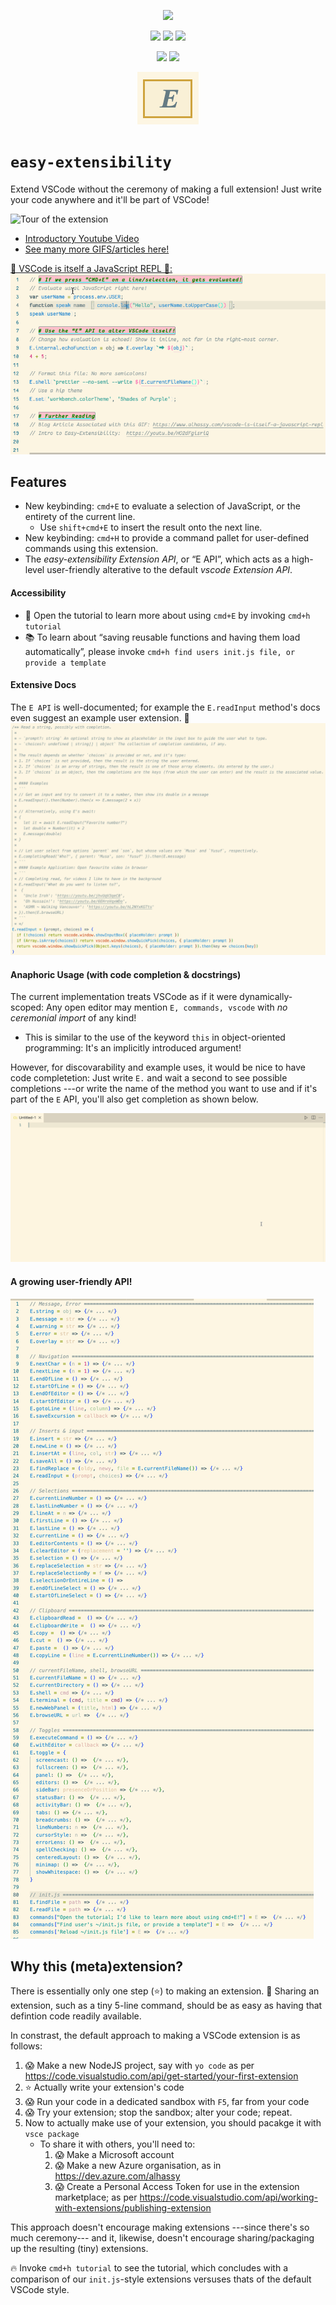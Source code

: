 <div align="center">

<!-- logo=Gnu-Emacs  ~~~ a nice big `E` ;-) !-->
<a href="https://marketplace.visualstudio.com/items?itemName=alhassy.easy-extensibility"><img src="https://img.shields.io/badge/easy--extensibility-1.2.11-informational?logo=javascript"></a>

<span>
<a href="https://www.gnu.org/licenses/gpl-3.0.en.html"><img src="https://img.shields.io/badge/license-GNU_3-informational?logo=read-the-docs"></a>
<a href="https://github.com/alhassy/easy-extensibility/blob/main/extension.js#L3"><img src="https://img.shields.io/badge/documentation-JsDocs-success?logo=read-the-docs"></a>
<a href="https://github.com/alhassy/easy-extensibility/issues"><img src="https://img.shields.io/badge/contributions-welcome-green?logo=nil"></a>
</span>

<a href="https://alhassy.github.io/"><img src="https://img.shields.io/badge/author-musa_al--hassy-purple?logo=nintendo-3ds"></a>
<a href="https://www.buymeacoffee.com/alhassy"><img src="https://img.shields.io/badge/-buy_me_a%C2%A0coffee-gray?logo=buy-me-a-coffee"></a>

![Logo](graphics/logo.png)
</div>

#  `easy-extensibility`

Extend VSCode without the ceremony of making a full extension! Just write your code anywhere and it'll be part of VSCode!

![Tour of the extension](graphics/welcome.gif)

- [Introductory Youtube Video](https://youtu.be/HO2dFgisriQ)
- [See many more GIFS/articles here!](https://www.alhassy.com/tag/vscode-tips)

[💐 VSCode is itself a JavaScript REPL 🔁:](https://www.alhassy.com/vscode-is-itself-a-javascript-repl)
![VSCode is itselfs a JavaScript REPL](graphics/repl.gif)

<!--
![Beautiful Markdown](graphics/markup.gif)
  -->

## Features


- New keybinding: `cmd+E` to evaluate a selection of JavaScript, or the entirety of the current line.
  <!-- + Results are echoed in a notification, in the lower-right. Redefine `E.internal.echoFunction` to change the style. -->
  +  Use `shift+cmd+E` to insert the result onto the next line.
- New keybinding: `cmd+H` to provide a command pallet for user-defined commands using this extension.
  <!-- + Use `shift+cmd+H` to pass a so-called *prefix argument*. -->
- The *easy-extensibility Extension API*, or “E API”, which acts as a high-level user-friendly alterative to the default *vscode Extension API*.

#### Accessibility
- 🚴 Open the tutorial to learn more about using `cmd+E` by invoking `cmd+h tutorial`
- 📚 To learn about “saving reusable functions and having them load automatically”, please invoke `cmd+h find users init.js file, or provide a template`

#### Extensive Docs
The `E API` is well-documented; for example the `E.readInput` method's docs even suggest an example user extension. 🚀
![Extensive Docs](graphics/extensive-docs.png)

#### Anaphoric Usage (with code completion & docstrings)

The current implementation treats VSCode  as if it were dynamically-scoped: Any open editor may mention `E, commands, vscode` with *no ceremonial import* of any kind!
- This is similar to the use of the keyword `this` in object-oriented programming: It's an implicitly introduced argument!

However, for discovarability and example uses, it would be nice
to have code completetion: Just write `E.` and wait a second to
see possible completions ---or write the name of the method you
want to use and if it's part of the `E` API, you'll also get completion as shown below.

![Code completetion with docstrings](graphics/completion.gif)


#### A growing user-friendly API!
![Growing API](graphics/api.png)
## Why this (meta)extension?

<!-- Describe specific features of your extension including screenshots of your extension in action. Image paths are relative to this README file.

For example if there is an image subfolder under your extension project workspace:

\!\[feature X\]\(images/feature-x.png\)

> Tip: Many popular extensions utilize animations. This is an excellent way to show off your extension! We recommend short, focused animations that are easy to follow. -->

There is essentially only one step (⭐) to making an extension.
🤗 Sharing an extension, such as a tiny 5-line command, should be as easy as having that defintion code readily available.

In constrast, the default approach to making a VSCode extension is as follows:
1. 😱 Make a new NodeJS project, say with `yo code` as per https://code.visualstudio.com/api/get-started/your-first-extension
2. ⭐ Actually write your extension's code
3. 😱 Run your code in a dedicated sandbox with `F5`, far from your code
4. 😱 Try your extension; stop the sandbox; alter your code; repeat.
5. Now to actually make use of your extension, you should pacakge it with `vsce package`
   - To share it with others, you'll need to:
      1. 😱 Make a Microsoft account
      2. 😱 Make a new Azure organisation, as in https://dev.azure.com/alhassy
      3. 😱 Create a Personal Access Token for use in the extension marketplace; as per https://code.visualstudio.com/api/working-with-extensions/publishing-extension

This approach doesn't encourage making extensions ---since there's so much ceremony--- and it, likewise, doesn't encourage sharing/packaging up the resulting (tiny) extensions.

🔥 Invoke  `cmd+h tutorial` to see the tutorial, which
concludes with a comparison of our
 `init.js`-style extensions
 versuses thats of the default VSCode style.

<!-- ## Development

0. `cd ~; git clone https://github.com/alhassy/easy-extensibility`
0. `cd ~/easy-extensibility; npm ci`
1. `code ~/easy-extensibility`
2. `F5`
3. Open a new `~/scratch.js` file
4. Enter some JavaScript, such as `2 + 4`, then press `cmd+e` to see its resulting evaluation.
5. Now enter more interesting code that *alters the look and feel of VSCode*, such as
   `E.toggle.linenumbers()` and press `cmd+e` to execute it and see things change! -->
<!-- 3. In the new VSCode instance, `Cmd+Shift+P` then `Hello World` to see things run.
 -->

<!-- ## TODO Requirements

If you have any requirements or dependencies, add a section describing those and how to install and configure them.
 -->

<!-- ## TODO Extension Settings

Include if your extension adds any VS Code settings through the `contributes.configuration` extension point.

For example:

This extension contributes the following settings:

* `myExtension.enable`: enable/disable this extension
* `myExtension.thing`: set to `blah` to do something

## TODO Known Issues

Calling out known issues can help limit users opening duplicate issues against your extension.
 -->
<!-- ## TODO Release Notes

<!-- Users appreciate release notes as you update your extension.

All notable changes to the "easy-extensibility" extension will be documented in this file.

Check [Keep a Changelog](http://keepachangelog.com/) for recommendations on how to structure this file.

### 0.0.1 Hello, World!

Initial release; provides the `Hello World` command from the `cmd+shift+P` pallet.

### 1.1.1 Next, finish drawing the rest of the owl!

- New keybinding: `cmd+E` to evaluate a selection of JavaScript, or the entirety of the current line.
- New keybinding: `cmd+H` to provide a command pallet for user-defined commands using this extension.
- The *easy-extensibility Extension API*, or “E API”, which acts as a high-level user-friendly alterative to the default *vscode Extension API*.

Also,
- To learn about “saving reusable functions and having them load automatically”, please invoke `cmd+h find users init.js file, or provide a template`
- Open the tutorial to learn more about using `cmd+E` by invoking `cmd+h tutorial`

### 1.1.2 Minor typo fixes
 -->